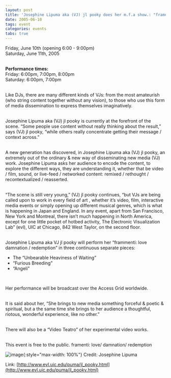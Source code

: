 ```yaml
---
layout: post
title: 'Josephine Lipuma aka (VJ) jl pooky does her m.f.a show.: "framenti: love / damnation / redemption"'
date: 2005-06-10
tags: event
categories: events
tabs: true
---
```


Friday, June 10th (opening 6:00 - 9:00pm)<br>
Saturday, June 11th, 2005<br><br>

<strong>Performance times:</strong><br>
Friday: 6:00pm, 7:00pm, 8:00pm<br>
Saturday: 6:00pm, 7:00pm<br><br>

Like DJs, there are many different kinds of VJs: from the most amateurish (who string content together without any vision), to those who use this form of media dissemination to express themselves imaginatively.<br><br>

Josephine Lipuma aka (VJ) jl pooky is currently at the forefront of the scene. &ldquo;Some people use content without really thinking about the result,&rdquo; says (VJ) jl pooky, &ldquo;while others really concentrate getting their message / context across.&rdquo;<br><br>

A new generation has discovered, in Josephine Lipuma aka (VJ) jl pooky, an extremely out of the ordinary &amp; new way of disseminating new media (VJ) work. Josephine Lipuma asks her audience to encode the content, to explore the different ways, they are understanding it, whether that be video / film, sound, or live-feed / networked content: remixed / rethought / recontextualized / reasserted.<br><br>

&ldquo;The scene is still very young,&rdquo; (VJ) jl pooky continues, &ldquo;but VJs are being called upon to work in every field of art , whether it&rsquo;s video, film, interactive media events or simply opening up different musical genres, which is what is happening in Japan and England. In any event, apart from San Francisco, New York and Montreal, there isn&rsquo;t much happening in North America, except for one little pocket of hotbed activity, The Electronic Visualization Lab&rdquo; (evl), UIC at Chicago, 842 West Taylor, on the second floor.<br><br>

Josephine Lipuma aka VJ jl pooky will perform her &ldquo;frammenti: love damnation / redemption&rdquo; in three continuous separate pieces:<br>
<ul>
<li>The &ldquo;Unbearable Heaviness of Waiting&rdquo;</li>
<li>&ldquo;Furious Breeding&rdquo;</li>
<li>&ldquo;Angeli&rdquo;</li>
</ul><br>

Her performance will be broadcast over the Access Grid worldwide.<br><br>

It is said about her, &ldquo;She brings to new media something forceful &amp; poetic &amp; spiritual, but a the same time she brings to her audience a thoughtful, riotous, wonderful experience, like no other.&rdquo;<br><br>

There will also be a &ldquo;Video Teatro&rdquo; of her experimental video works.<br><br>

This event is free to the public.
framenti: love/ damnation/ redemption

![image](https://www.evl.uic.edu/output/originals/josephine_thesis.png-srcw.jpg){:style="max-width: 100%"}
Credit: Josephine Lipuma


Link: [http://www.evl.uic.edu/puma/jl_pooky.html](http://www.evl.uic.edu/puma/jl_pooky.html)
